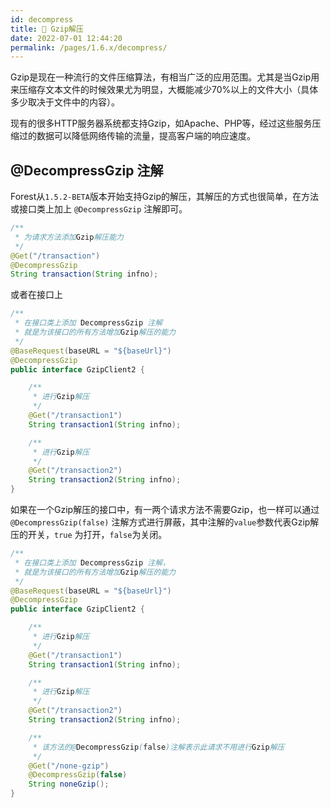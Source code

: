 ```yaml
---
id: decompress
title: 🍔 Gzip解压
date: 2022-07-01 12:44:20
permalink: /pages/1.6.x/decompress/
---
```


Gzip是现在一种流行的文件压缩算法，有相当广泛的应用范围。尤其是当Gzip用来压缩存文本文件的时候效果尤为明显，大概能减少70%以上的文件大小（具体多少取决于文件中的内容）。

现有的很多HTTP服务器系统都支持Gzip，如Apache、PHP等，经过这些服务压缩过的数据可以降低网络传输的流量，提高客户端的响应速度。

## @DecompressGzip 注解

Forest从`1.5.2-BETA`版本开始支持Gzip的解压，其解压的方式也很简单，在方法或接口类上加上 `@DecompressGzip` 注解即可。

```java
/**
 * 为请求方法添加Gzip解压能力
 */
@Get("/transaction")
@DecompressGzip
String transaction(String infno);

```

或者在接口上

```java
/**
 * 在接口类上添加 DecompressGzip 注解
 * 就是为该接口的所有方法增加Gzip解压的能力
 */
@BaseRequest(baseURL = "${baseUrl}")
@DecompressGzip
public interface GzipClient2 {

    /**
     * 进行Gzip解压
     */
    @Get("/transaction1")
    String transaction1(String infno);

    /**
     * 进行Gzip解压
     */
    @Get("/transaction2")
    String transaction2(String infno);
}

```

如果在一个Gzip解压的接口中，有一两个请求方法不需要Gzip，也一样可以通过 `@DecompressGzip(false)` 注解方式进行屏蔽，其中注解的`value`参数代表Gzip解压的开关，`true` 为打开，`false`为关闭。

```java
/**
 * 在接口类上添加 DecompressGzip 注解，
 * 就是为该接口的所有方法增加Gzip解压的能力
 */
@BaseRequest(baseURL = "${baseUrl}")
@DecompressGzip
public interface GzipClient2 {

    /**
     * 进行Gzip解压
     */
    @Get("/transaction1")
    String transaction1(String infno);

    /**
     * 进行Gzip解压
     */
    @Get("/transaction2")
    String transaction2(String infno);

    /**
     * 该方法的@DecompressGzip(false)注解表示此请求不用进行Gzip解压
     */
    @Get("/none-gzip")
    @DecompressGzip(false)
    String noneGzip();
}
```
